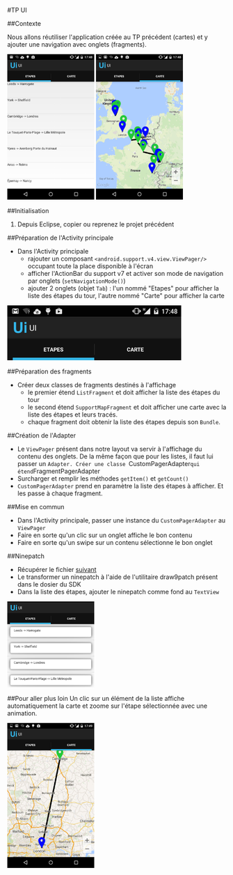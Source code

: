 #TP UI

##Contexte

Nous allons réutiliser l'application créée au TP précédent (cartes) et y ajouter une navigation avec onglets (fragments).

<img src="liste.png" width="200px"/>
<img src="carte.png" width="200px"/>

##Initialisation

1. Depuis Eclipse, copier ou reprenez le projet précédent

##Préparation de l'Activity principale
- Dans l'Activity principale
  - rajouter un composant `<android.support.v4.view.ViewPager/>` occupant toute la place disponible à l'écran
  - afficher l'ActionBar du support v7 et activer son mode de navigation par onglets (`setNavigationMode()`)
  - ajouter 2 onglets (objet `Tab`) : l'un nommé "Etapes" pour afficher la liste des étapes du tour, l'autre nommé "Carte" pour afficher la carte

<img src="tabs.png" width="400px"/>

##Préparation des fragments
- Créer deux classes de fragments destinés à l'affichage
  - le premier étend `ListFragment` et doit afficher la liste des étapes du tour
  - le second étend `SupportMapFragment` et doit afficher une carte avec la liste des étapes et leurs tracés.
  -  chaque fragment doit obtenir la liste des étapes depuis son `Bundle`.

##Création de l'Adapter
- Le `ViewPager` présent dans notre layout va servir à l'affichage du contenu des onglets. De la même façon que pour les listes, il faut lui passer un `Adapter. Créer une classe `CustomPagerAdapter` qui étend `FragmentPagerAdapter
- Surcharger et remplir les méthodes `getItem()` et `getCount()` 
- `CustomPagerAdapter` prend en paramètre la liste des étapes à afficher. Et les passe à chaque fragment.

##Mise en commun
- Dans l'Activity principale, passer une instance du `CustomPagerAdapter` au `ViewPager`
- Faire en sorte qu'un clic sur un onglet affiche le bon contenu
- Faire en sorte qu'un swipe sur un contenu sélectionne le bon onglet

##Ninepatch
- Récupérer le fichier <a href="button_background.png">suivant</a>
- Le transformer un ninepatch à l'aide de l'utilitaire draw9patch présent dans le dosier du SDK
- Dans la liste des étapes, ajouter le ninepatch comme fond au `TextView`

<img src="ninepatch.png" width="200px"/>

##Pour aller plus loin
Un clic sur un élément de la liste affiche automatiquement la carte et zoome sur l'étape sélectionnée avec une animation.

<img src="detail.png" width="200px"/>



